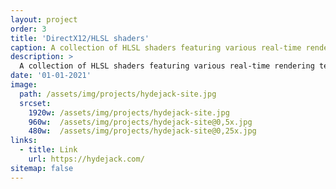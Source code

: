 ```yaml
---
layout: project
order: 3
title: 'DirectX12/HLSL shaders'
caption: A collection of HLSL shaders featuring various real-time rendering techniques.
description: >
  A collection of HLSL shaders featuring various real-time rendering techniques.
date: '01-01-2021'
image: 
  path: /assets/img/projects/hydejack-site.jpg
  srcset: 
    1920w: /assets/img/projects/hydejack-site.jpg
    960w:  /assets/img/projects/hydejack-site@0,5x.jpg
    480w:  /assets/img/projects/hydejack-site@0,25x.jpg
links:
  - title: Link
    url: https://hydejack.com/
sitemap: false
---
```

